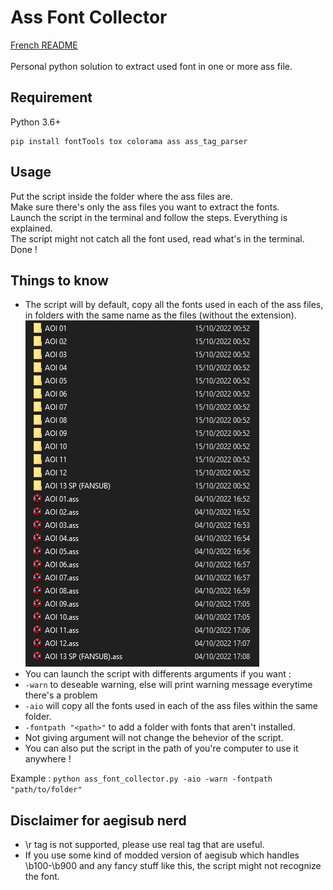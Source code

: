 # Ass Font Collector

[French README](https://github.com/Hqndler/AssFontCollector/blob/main/README.fr.md)<br><br>
Personal python solution to extract used font in one or more ass file.

## Requirement 

Python 3.6+ 
```
pip install fontTools tox colorama ass ass_tag_parser
```

## Usage

Put the script inside the folder where the ass files are.<br>
Make sure there's only the ass files you want to extract the fonts.<br>
Launch the script in the terminal and follow the steps. Everything is explained.<br>
The script might not catch all the font used, read what's in the terminal.<br>
Done !

## Things to know
- The script will by default, copy all the fonts used in each of the ass files, in folders with the same name as the files (without the extension).<br>
![Proof](https://github.com/Hqndler/AssFontCollector/blob/main/Output%20proof%20for%20ALL_IN_ONE%20False.png)<br>
- You can launch the script with differents arguments if you want :
- `-warn` to deseable warning, else will print warning message everytime there's a problem<br>
- `-aio` will copy all the fonts used in each of the ass files within the same folder.<br>
- `-fontpath "<path>"` to add a folder with fonts that aren't installed.<br>
- Not giving argument will not change the behevior of the script.
- You can also put the script in the path of you're computer to use it anywhere !

Example : `python ass_font_collector.py -aio -warn -fontpath "path/to/folder"`

## Disclaimer for aegisub nerd

- \r tag is not supported, please use real tag that are useful.
- If you use some kind of modded version of aegisub which handles \b100-\b900 and any fancy stuff like this, the script might not recognize the font.

<!-- ### Recommended -->
<!-- Put the script in the path to use it anywhere -->

<!-- ## Known Issue -->
<!-- Fonts collection (.ttc) with languages other than English as the default language can cause problems. <br>-->
<!-- For example a ttc whose first font name is written in Japanese (can be seen in the font preview or in aegisub) will not be recognized by the script. -->
<!-- There is definitely a processing order but I don't understand it at the moment. <br>-->
<!-- Don't worry a message will be displayed if there is any problem during processing.-->
